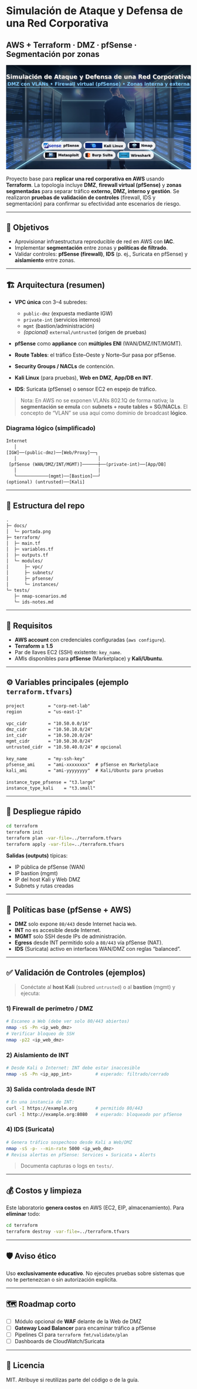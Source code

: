 # Simulación de Ataque y Defensa de una Red Corporativa

## AWS + Terraform · DMZ · pfSense · Segmentación por zonas

![Portada](docs/portada.png)

Proyecto base para **replicar una red corporativa en AWS** usando **Terraform**.
La topología incluye **DMZ**, **firewall virtual (pfSense)** y **zonas segmentadas** para separar tráfico **externo, DMZ, interno y gestión**. Se realizaron **pruebas de validación de controles** (firewall, IDS y segmentación) para confirmar su efectividad ante escenarios de riesgo.

---

## 🧭 Objetivos

* Aprovisionar infraestructura reproducible de red en AWS con **IAC**.
* Implementar **segmentación** entre zonas y **políticas de filtrado**.
* Validar controles: **pfSense (firewall)**, **IDS** (p. ej., Suricata en pfSense) y **aislamiento** entre zonas.

---

## 🏗️ Arquitectura (resumen)

* **VPC única** con 3–4 subredes:

  * `public-dmz` (expuesta mediante IGW)
  * `private-int` (servicios internos)
  * `mgmt` (bastion/administración)
  * *(opcional)* `external/untrusted` (origen de pruebas)
* **pfSense** como **appliance** con **múltiples ENI** (WAN/DMZ/INT/MGMT).
* **Route Tables**: el tráfico Este–Oeste y Norte–Sur pasa por pfSense.
* **Security Groups / NACLs** de contención.
* **Kali Linux** (para pruebas), **Web en DMZ**, **App/DB en INT**.
* **IDS**: Suricata (pfSense) o sensor EC2 en espejo de tráfico.

> Nota: En AWS no se exponen VLANs 802.1Q de forma nativa; la **segmentación se emula** con **subnets + route tables + SG/NACLs**. El concepto de “VLAN” se usa aquí como dominio de broadcast **lógico**.

### Diagrama lógico (simplificado)

```
Internet
   │
[IGW]──(public-dmz)──[Web/Proxy]──┐
   │                               │
 [pfSense (WAN/DMZ/INT/MGMT)]──────┼──(private-int)──[App/DB]
   │                               │
   └────────────(mgmt)──[Bastion]──┘
(optional) (untrusted)──[Kali]
```

---

## 📁 Estructura del repo

```
.
├─ docs/
│  └─ portada.png
├─ terraform/
│  ├─ main.tf
│  ├─ variables.tf
│  ├─ outputs.tf
│  └─ modules/
│      ├─ vpc/
│      ├─ subnets/
│      ├─ pfsense/
│      └─ instances/
└─ tests/
   ├─ nmap-scenarios.md
   └─ ids-notes.md
```

---

## 🔧 Requisitos

* **AWS account** con credenciales configuradas (`aws configure`).
* **Terraform ≥ 1.5**
* Par de llaves EC2 (SSH) existente: `key_name`.
* AMIs disponibles para **pfSense** (Marketplace) y **Kali/Ubuntu**.

---

## ⚙️ Variables principales (ejemplo `terraform.tfvars`)

```hcl
project         = "corp-net-lab"
region          = "us-east-1"

vpc_cidr        = "10.50.0.0/16"
dmz_cidr        = "10.50.10.0/24"
int_cidr        = "10.50.20.0/24"
mgmt_cidr       = "10.50.30.0/24"
untrusted_cidr  = "10.50.40.0/24" # opcional

key_name        = "my-ssh-key"
pfsense_ami     = "ami-xxxxxxxx"  # pfSense en Marketplace
kali_ami        = "ami-yyyyyyyy"  # Kali/Ubuntu para pruebas

instance_type_pfsense = "t3.large"
instance_type_kali    = "t3.small"
```

---

## 🚀 Despliegue rápido

```bash
cd terraform
terraform init
terraform plan -var-file=../terraform.tfvars
terraform apply -var-file=../terraform.tfvars
```

**Salidas (outputs)** típicas:

* IP pública de pfSense (WAN)
* IP bastion (mgmt)
* IP del host Kali y Web DMZ
* Subnets y rutas creadas

---

## 🔐 Políticas base (pfSense + AWS)

* **DMZ** solo expone `80/443` desde Internet hacia `Web`.
* **INT** no es accesible desde Internet.
* **MGMT** solo SSH desde IPs de administración.
* **Egress** desde INT permitido solo a `80/443` vía pfSense (NAT).
* **IDS** (Suricata) activo en interfaces WAN/DMZ con reglas “balanced”.

---

## ✅ Validación de Controles (ejemplos)

> Conéctate al **host Kali** (subred `untrusted`) o al **bastion** (mgmt) y ejecuta:

### 1) Firewall de perímetro / DMZ

```bash
# Escaneo a Web (debe ver solo 80/443 abiertos)
nmap -sS -Pn <ip_web_dmz>
# Verificar bloqueo de SSH
nmap -p22 <ip_web_dmz>
```

### 2) Aislamiento de INT

```bash
# Desde Kali o Internet: INT debe estar inaccesible
nmap -sS -Pn <ip_app_int>         # esperado: filtrado/cerrado
```

### 3) Salida controlada desde INT

```bash
# En una instancia de INT:
curl -I https://example.org       # permitido 80/443
curl -I http://example.org:8080   # esperado: bloqueado por pfSense
```

### 4) IDS (Suricata)

```bash
# Genera tráfico sospechoso desde Kali a Web/DMZ
nmap -sS -p- --min-rate 5000 <ip_web_dmz>
# Revisa alertas en pfSense: Services ▸ Suricata ▸ Alerts
```

> Documenta capturas o logs en `tests/`.

---

## 💰 Costos y limpieza

Este laboratorio **genera costos** en AWS (EC2, EIP, almacenamiento).
Para **eliminar** todo:

```bash
cd terraform
terraform destroy -var-file=../terraform.tfvars
```

---

## 🛡️ Aviso ético

Uso **exclusivamente educativo**. No ejecutes pruebas sobre sistemas que no te pertenezcan o sin autorización explícita.

---

## 🗺️ Roadmap corto

* [ ] Módulo opcional de **WAF** delante de la Web de DMZ
* [ ] **Gateway Load Balancer** para encaminar tráfico a pfSense
* [ ] Pipelines CI para `terraform fmt/validate/plan`
* [ ] Dashboards de CloudWatch/Suricata

---

## 📜 Licencia

MIT. Atribuye si reutilizas parte del código o de la guía.
